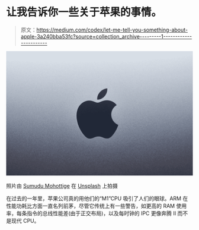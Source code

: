# 让我告诉你一些关于苹果的事情。

> 原文：<https://medium.com/codex/let-me-tell-you-something-about-apple-3a240bba53fc?source=collection_archive---------1----------------------->

![](img/543a3ffe59cefb4d0a50f8beff3c958d.png)

照片由 [Sumudu Mohottige](https://unsplash.com/@stm_2790?utm_source=medium&utm_medium=referral) 在 [Unsplash](https://unsplash.com?utm_source=medium&utm_medium=referral) 上拍摄

在过去的一年里，苹果公司真的用他们的“M1”CPU 吸引了人们的眼球。ARM 在性能功耗比方面一直名列前茅，尽管它传统上有一些警告，如更高的 RAM 使用率，每条指令的总线性能差(由于正交布局)，以及每时钟的 IPC 更像奔腾 II 而不是现代 CPU。